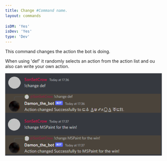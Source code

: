 ```yaml
---
title: Change #Command name.
layout: commands

isDM: 'Yes'
isDev: 'Yes' 
type: 'Dev'
---
```


This command changes the action the bot is doing. 

When using 'def' it randomly selects an action from the action list
and ou also can write your own action.


![Example of the command](/assets/Commands/change.png "Example of the command")